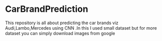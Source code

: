 # CarBrandPrediction
This repository is all about predicting the car brands viz Audi,Lambo,Mercedes using CNN .In this I used small dataset but for more dataset you can simply download images from google
